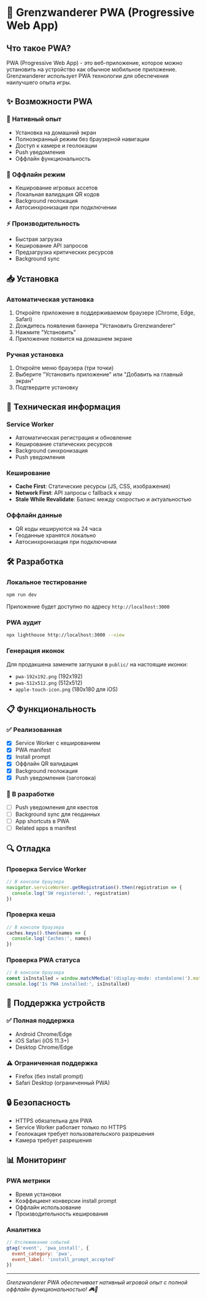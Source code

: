 # 🚀 Grenzwanderer PWA (Progressive Web App)

## Что такое PWA?

PWA (Progressive Web App) - это веб-приложение, которое можно установить на устройство как обычное мобильное приложение. Grenzwanderer использует PWA технологии для обеспечения наилучшего опыта игры.

## ✨ Возможности PWA

### 📱 **Нативный опыт**
- Установка на домашний экран
- Полноэкранный режим без браузерной навигации
- Доступ к камере и геолокации
- Push уведомления
- Оффлайн функциональность

### 🔄 **Оффлайн режим**
- Кеширование игровых ассетов
- Локальная валидация QR кодов
- Background геолокация
- Автосинхронизация при подключении

### ⚡ **Производительность**
- Быстрая загрузка
- Кеширование API запросов
- Предзагрузка критических ресурсов
- Background sync

## 📥 Установка

### Автоматическая установка
1. Откройте приложение в поддерживаемом браузере (Chrome, Edge, Safari)
2. Дождитесь появления баннера "Установить Grenzwanderer"
3. Нажмите "Установить"
4. Приложение появится на домашнем экране

### Ручная установка
1. Откройте меню браузера (три точки)
2. Выберите "Установить приложение" или "Добавить на главный экран"
3. Подтвердите установку

## 🔧 Техническая информация

### Service Worker
- Автоматическая регистрация и обновление
- Кеширование статических ресурсов
- Background синхронизация
- Push уведомления

### Кеширование
- **Cache First**: Статические ресурсы (JS, CSS, изображения)
- **Network First**: API запросы с fallback к кешу
- **Stale While Revalidate**: Баланс между скоростью и актуальностью

### Оффлайн данные
- QR коды кешируются на 24 часа
- Геоданные хранятся локально
- Автосинхронизация при подключении

## 🛠️ Разработка

### Локальное тестирование
```bash
npm run dev
```

Приложение будет доступно по адресу `http://localhost:3000`

### PWA аудит
```bash
npx lighthouse http://localhost:3000 --view
```

### Генерация иконок
Для продакшена замените заглушки в `public/` на настоящие иконки:
- `pwa-192x192.png` (192x192)
- `pwa-512x512.png` (512x512)
- `apple-touch-icon.png` (180x180 для iOS)

## 📋 Функциональность

### ✅ Реализованная
- [x] Service Worker с кешированием
- [x] PWA manifest
- [x] Install prompt
- [x] Оффлайн QR валидация
- [x] Background геолокация
- [x] Push уведомления (заготовка)

### 🚧 В разработке
- [ ] Push уведомления для квестов
- [ ] Background sync для геоданных
- [ ] App shortcuts в PWA
- [ ] Related apps в manifest

## 🔍 Отладка

### Проверка Service Worker
```javascript
// В консоли браузера
navigator.serviceWorker.getRegistration().then(registration => {
  console.log('SW registered:', registration)
})
```

### Проверка кеша
```javascript
// В консоли браузера
caches.keys().then(names => {
  console.log('Caches:', names)
})
```

### Проверка PWA статуса
```javascript
// В консоли браузера
const isInstalled = window.matchMedia('(display-mode: standalone)').matches
console.log('Is PWA installed:', isInstalled)
```

## 📱 Поддержка устройств

### ✅ Полная поддержка
- Android Chrome/Edge
- iOS Safari (iOS 11.3+)
- Desktop Chrome/Edge

### ⚠️ Ограниченная поддержка
- Firefox (без install prompt)
- Safari Desktop (ограниченный PWA)

## 🔒 Безопасность

- HTTPS обязательна для PWA
- Service Worker работает только по HTTPS
- Геолокация требует пользовательского разрешения
- Камера требует разрешения

## 📊 Мониторинг

### PWA метрики
- Время установки
- Коэффициент конверсии install prompt
- Оффлайн использование
- Производительность кеширования

### Аналитика
```javascript
// Отслеживание событий
gtag('event', 'pwa_install', {
  event_category: 'pwa',
  event_label: 'install_prompt_accepted'
})
```

---

*Grenzwanderer PWA обеспечивает нативный игровой опыт с полной оффлайн функциональностью! 🎮📱*
